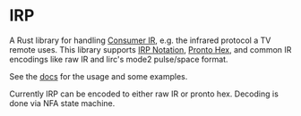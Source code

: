 # IRP

A Rust library for handling [Consumer IR](https://en.wikipedia.org/wiki/Consumer_IR), e.g. the infrared protocol a TV remote uses. This library supports
 [IRP Notation](http://hifi-remote.com/wiki/index.php?title=IRP_Notation),
[Pronto Hex](http://www.hifi-remote.com/wiki/index.php?title=Working_With_Pronto_Hex), and common IR encodings like raw IR and lirc's mode2 pulse/space format.

See the [docs](https://docs.rs/irp/) for the usage and some examples.

Currently IRP can be encoded to either raw IR or pronto hex. Decoding is done
via NFA state machine.
